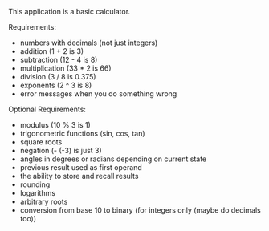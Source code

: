This application is a basic calculator. 

Requirements:
- numbers with decimals (not just integers)
- addition (1 + 2 is 3)
- subtraction (12 - 4 is 8)
- multiplication (33 * 2 is 66)
- division (3 / 8 is 0.375)
- exponents (2 ^ 3 is 8)
- error messages when you do something wrong

Optional Requirements:
- modulus (10 % 3 is 1)
- trigonometric functions (sin, cos, tan)
- square roots
- negation (- (-3) is just 3)
- angles in degrees or radians depending on current state
- previous result used as first operand
- the ability to store and recall results
- rounding
- logarithms
- arbitrary roots
- conversion from base 10 to binary (for integers only (maybe do decimals too))

